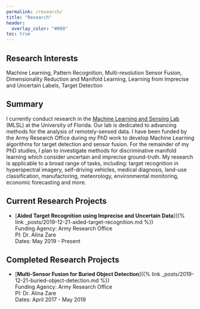 ```yaml
---
permalink: /research/
title: "Research"
header:
  overlay_color: "#000"
toc: true
---
```


## Research Interests

Machine Learning, Pattern Recognition, Multi-resolution Sensor Fusion, Dimensionality Reduction and Manifold Learning, Learning from Imprecise and Uncertain Labels, Target Detection

## Summary
I currently conduct research in the [Machine Learning and Sensing Lab](https://faculty.eng.ufl.edu/machine-learning/) (MLSL) at the University of Florida.  Our lab is dedicated to advancing methods for the analysis of remotely-sensed data.  I have been funded by the Army Research Office during my PhD work to develop Machine Learning algorithms for target detection and sensor fusion.  For the remainder of my PhD studies, I plan to investigate methods for discriminative manifold learning which consider uncertain and imprecise ground-truth.  My research is applicable to a broad range of tasks, including: target recognition in hyperspectral imagery, self-driving vehicles, medical diagnosis, land-use classification, manufactoring, meteorology, environmental monitoring, economic forecasting and more.


## Current Research Projects

* [**Aided Target Recognition using Imprecise and Uncertain Data**]({% link _posts/2019-12-21-aided-target-recognition.md %})  
Funding Agency: Army Research Office  
PI: Dr. Alina Zare  
Dates: May 2019 - Present

## Completed Research Projects

* [**Multi-Sensor Fusion for Buried Object Detection**]({% link _posts/2019-12-21-buried-object-detection.md %})  
Funding Agency: Army Research Office  
PI: Dr. Alina Zare  
Dates: April 2017 - May 2019


